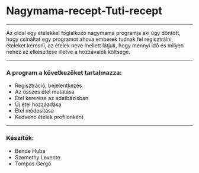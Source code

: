 # Nagymama-recept-Tuti-recept
___________
Az oldal egy ételekkel foglalkozó nagymama programja aki úgy döntött, hogy csináltat egy programot ahova emberek tudnak fel regisztrálni, ételeket keresni, az ételek neve mellett látjuk, hogy mennyi idő és milyen nehéz az elkészítése illetve a hozzávalók költsége.
___________
### A program a következőket tartalmazza:
- Regisztráció, bejelentkezés
- Az összes étel mutatása
- Étel kererése az adatbázisban
- Új étel hozzáadása
- Étel módosítása
- Kedvenc ételek profilonként
___________
### Készítők:
- Bende Huba
- Szemethy Levente 
- Tompos Gergő
